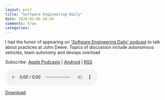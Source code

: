 ```yaml
---
layout: post
title: "Software Engineering Daily"
date: 2020-02-06 08:40
comments: true
categories: 
---
```


I had the honor of appearing on <a href="https://softwareengineeringdaily.com/2020/02/03/john-deere-farm-software-with-ryan-bergman/">'Software Engineering Daily' podcast</a> to talk about practices at John Deere. Topics of discussion include autonomous vehicles, team autonomy and devops overload

<p>Subscribe: <a href="https://itunes.apple.com/us/podcast/software-engineering-daily/id1019576853?mt=2&amp;ls=1#episodeGuid=http%3A%2F%2Fsoftwareengineeringdaily.com%2F%3Fp%3D8700" title="Subscribe on Apple Podcasts" rel="nofollow">Apple Podcasts</a> | <a href="https://subscribeonandroid.com/softwareengineeringdaily.com/feed/podcast/" title="Subscribe on Android" rel="nofollow">Android</a> | <a href="https://softwareengineeringdaily.com/feed/podcast/" title="Subscribe via RSS" rel="nofollow">RSS</a></p>
<audio controls>
  <source src="http://traffic.libsyn.com/sedaily/John_Deere_Engineering.mp3" type="audio/mpeg">
Your browser does not support the audio element.
</audio>
<p><a href="http://traffic.libsyn.com/sedaily/John_Deere_Engineering.mp3" title="Download" rel="nofollow" download="John_Deere_Engineering.mp3">Download</a></p>
